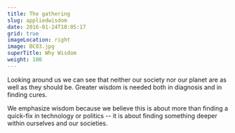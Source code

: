 ```yaml
---
title: The gathering
slug: appliedwisdom
date: 2016-01-24T18:05:17
grid: true
imageLocation: right
image: BC03.jpg
superTitle: Why Wisdom
weight: 100
---
```


Looking around us we can see that neither our society nor our planet are as well as they should be. Greater wisdom is needed both in diagnosis and in finding cures.

We emphasize wisdom because we believe this is about more than finding a quick-fix in technology or politics -- it is about finding something deeper within ourselves and our societies.
